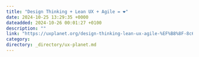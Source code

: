 ```yaml
---
title: "Design Thinking + Lean UX + Agile = ❤️"
date: 2024-10-25 13:29:35 +0000
dateadded: 2024-10-26 00:01:27 +0100
description: ""
link: "https://uxplanet.org/design-thinking-lean-ux-agile-%EF%B8%8F-8c65e888a9e9?source=rss----819cc2aaeee0---4"
category:
directory: _directory/ux-planet.md
---
```

